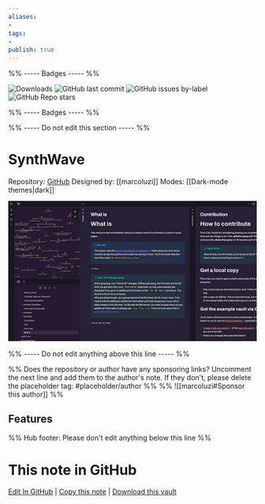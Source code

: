 ```yaml
---
aliases:
- 
tags: 
- 
publish: true
---
```


%% ----- Badges ----- %%

![Downloads](https://img.shields.io/badge/downloads-1569-573E7A?style=for-the-badge&logo=)
![GitHub last commit](https://img.shields.io/github/last-commit/marcoluzi/obsidian-synthwave?color=573E7A&label=last%20update&logo=github&style=for-the-badge)
![GitHub issues by-label](https://img.shields.io/github/issues/marcoluzi/obsidian-synthwave/help%20wanted?color=573E7A&logo=github&style=for-the-badge) 
![GitHub Repo stars](https://img.shields.io/github/stars/marcoluzi/obsidian-synthwave?color=573E7A&logo=github&style=for-the-badge)

%% ----- Badges ----- %%

%% ----- Do not edit this section ----- %%

# SynthWave

Repository: [GitHub](https://github.com/marcoluzi/obsidian-synthwave)
Designed by: [[marcoluzi]]
Modes: [[Dark-mode themes|dark]]



![screenshot](https://github.com/marcoluzi/obsidian-synthwave/raw/master/screenshot.jpeg)

%% ----- Do not edit anything above this line ----- %% 

%% Does the repository or author have any sponsoring links? Uncomment the next line and add them to the author's note. If they don't, please delete the placeholder tag: #placeholder/author %%
%% ![[marcoluzi#Sponsor this author]] %%


## Features



%% Hub footer: Please don't edit anything below this line %%

# This note in GitHub

<span class="git-footer">[Edit In GitHub](https://github.dev/obsidian-community/obsidian-hub/blob/main/02%20-%20Community%20Expansions/02.05%20All%20Community%20Expansions/Themes/SynthWave.md "git-hub-edit-note") | [Copy this note](https://raw.githubusercontent.com/obsidian-community/obsidian-hub/main/02%20-%20Community%20Expansions/02.05%20All%20Community%20Expansions/Themes/SynthWave.md "git-hub-copy-note") | [Download this vault](https://github.com/obsidian-community/obsidian-hub/archive/refs/heads/main.zip "git-hub-download-vault") </span>

